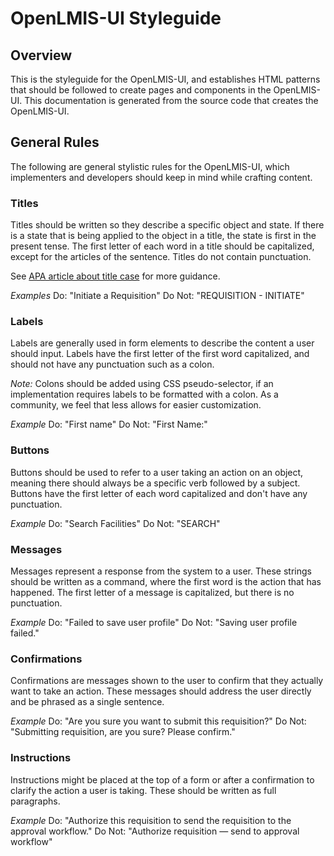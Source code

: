 # OpenLMIS-UI Styleguide

## Overview
This is the styleguide for the OpenLMIS-UI, and establishes HTML patterns that should be followed to create pages and components in the OpenLMIS-UI. This documentation is generated from the source code that creates the OpenLMIS-UI.

## General Rules
The following are general stylistic rules for the OpenLMIS-UI, which implementers and developers should keep in mind while crafting content.

### Titles
Titles should be written so they describe a specific object and state. If there is a state that is being applied to the object in a title, the state is first in the present tense. The first letter of each word in a title should be capitalized, except for the articles of the sentence. Titles do not contain punctuation.

See [APA article about title case](http://blog.apastyle.org/apastyle/2012/03/title-case-and-sentence-case-capitalization-in-apa-style.html) for more guidance.

_Examples_
Do: "Initiate a Requisition"
Do Not: "REQUISITION - INITIATE"

### Labels
Labels are generally used in form elements to describe the content a user should input. Labels have the first letter of the first word capitalized, and should not have any punctuation such as a colon.

_Note:_ Colons should be added using CSS pseudo-selector, if an implementation requires labels to be formatted with a colon. As a community, we feel that less allows for easier customization.

_Example_
Do: "First name"
Do Not: "First Name:"

### Buttons
Buttons should be used to refer to a user taking an action on an object, meaning there should always be a specific verb followed by a subject. Buttons have the first letter of each word capitalized and don't have any punctuation.

_Example_
Do: "Search Facilities"
Do Not: "SEARCH"

### Messages
Messages represent a response from the system to a user. These strings should be written as a command, where the first word is the action that has happened. The first letter of a message is capitalized, but there is no punctuation.

_Example_
Do: "Failed to save user profile"
Do Not: "Saving user profile failed."

### Confirmations
Confirmations are messages shown to the user to confirm that they actually want to take an action. These messages should address the user directly and be phrased as a single sentence.

_Example_
Do: "Are you sure you want to submit this requisition?"
Do Not: "Submitting requisition, are you sure? Please confirm."

### Instructions
Instructions might be placed at the top of a form or after a confirmation to clarify the action a user is taking. These should be written as full paragraphs.

_Example_
Do: "Authorize this requisition to send the requisition to the approval workflow."
Do Not: "Authorize requisition — send to approval workflow" 
